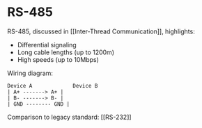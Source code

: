 
# RS-485

RS-485, discussed in [[Inter-Thread Communication]], highlights:

- Differential signaling
- Long cable lengths (up to 1200m)
- High speeds (up to 10Mbps)

Wiring diagram:
```
Device A             Device B
| A+ -------> A+ |
| B- -------> B- |
| GND -------- GND |
```
Comparison to legacy standard: [[RS-232]]
